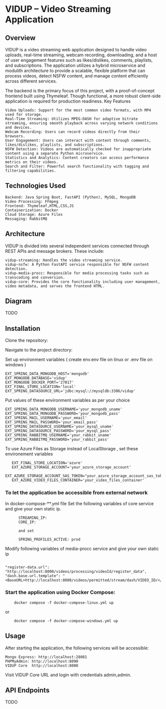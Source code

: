 # VIDUP – Video Streaming Application
## Overview

VIDUP is a video streaming web application designed to handle video uploads, real-time streaming, webcam recording, downloading, and a host of user engagement features such as likes/dislikes, comments, playlists, and subscriptions. The application utilizes a hybrid microservice and modulith architecture to provide a scalable, flexible platform that can process videos, detect NSFW content, and manage content efficiently across different services.

The backend is the primary focus of this project, with a proof-of-concept frontend built using Thymeleaf. Though functional, a more robust client-side application is required for production readiness.
Key Features

    Video Uploads: Support for the most common video formats, with MP4 used for storage.
    Real-Time Streaming: Utilizes MPEG-DASH for adaptive bitrate streaming, ensuring smooth playback across varying network conditions and devices.
    Webcam Recording: Users can record videos directly from their browsers.
    User Engagement: Users can interact with content through comments, likes/dislikes, playlists, and subscriptions.
    NSFW Detection: Videos are automatically checked for inappropriate content using a separate Python microservice.
    Statistics and Analytics: Content creators can access performance metrics on their videos.
    Search and Filter: Powerful search functionality with tagging and filtering capabilities.

## Technologies Used

    Backend: Java Spring Boot, FastAPI (Python), MySQL, MongoDB
    Video Processing: FFmpeg 
    Frontend: Thymeleaf,HTML,CSS,JS
    Containerization: Docker 
    Cloud Storage: Azure Files
    Messaging: RabbitMQ 
    

## Architecture

VIDUP is divided into several independent services connected through REST APIs and message brokers. These include:

    vidup-streaming: Handles the video streaming service.
    vidup-nsfw: A Python FastAPI service responsible for NSFW content detection.
    vidup-media-procc: Responsible for media processing tasks such as transcoding and conversion.
    vidup-core: Provides the core functionality including user management, video metadata, and serves the frontend HTML.

## Diagram

  TODO
  
## Installation

Clone the repository:

Navigate to the project directory:

Set up environment variables ( create env.env file on linux or .env file on windows )


```
EXT_SPRING_DATA_MONGODB_HOST='mongodb'
EXT_MONGODB_DATABASE='vidup'
EXT_MONGODB_DOCKER_PORT='27017'
EXT_FINAL_STORE_LOCATION='local'
EXT_SPRING_DATASOURCE_URL='jdbc:mysql://mysqldb:3306/vidup'
```
Put values of these environment variables as per your choice
```
EXT_SPRING_DATA_MONGODB_USERNAME='your_mongodb_uname'
EXT_SPRING_DATA_MONGODB_PASSWORD='your_mongodb_pass'
EXT_SPRING_MAIL_USERNAME='your_email'
EXT_SPRING_MAIL_PASSWORD='your_email_pass'
EXT_SPRING_DATASOURCE_USERNAME='your_mysql_uname'
EXT_SPRING_DATASOURCE_PASSWORD='your_mysql_pass'
EXT_SPRING_RABBITMQ_USERNAME='your_rabbit_uname'
EXT_SPRING_RABBITMQ_PASSWORD='your_rabbit_pass'
```


To use Azure Files as Storage instead of LocalStorage , set these environement variables 
 ```
    EXT_FINAL_STORE_LOCATION='azure'
    EXT_AZURE_STORAGE_ACCOUNT='your_azure_storage_account'
    EXT_AZURE_STORAGE_ACCOUNT_SAS_TOKEN="your_azure_storage_account_sas_token"
    EXT_AZURE_VIDEO_FILES_CONTAINER='your_video_files_container'
 ```


### To let the application be accessible from external network

In docker-compose-**.yml file
Set the following variables of core service and give your own static ip.

```
      STREAMING_IP: 
      CORE_IP: 

      and set 

      SPRING_PROFILES_ACTIVE: prod
```
Modify following variables of media-procc service and give your own static ip

```

"register-data.url": "http://localhost:8000/videos/processing/videoId/register_data",
"dash.base.url.template": "<BaseURL>http://localhost:8080/videos/permitted/stream/dash/VIDEO_ID/</BaseURL>",

```




### Start the application using Docker Compose:

```
    docker compose -f docker-compose-linux.yml up
```
or
```
    docker compose -f docker-compose-windows.yml up
```

## Usage

After starting the application, the following services will be accessible:

    Mongo Express: http://localhost:28081
    PHPMyAdmin: http://localhost:8090
    VIDUP Core  http://localhost:8000

   Visit VIDUP Core URL and login with credentials admin,admin.

## API Endpoints
 TODO

